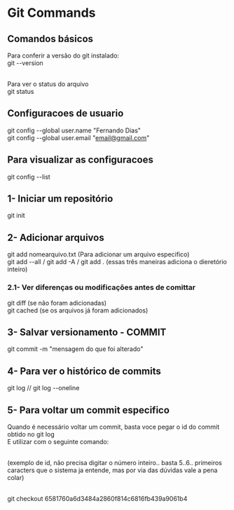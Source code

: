 # Git Commands

## Comandos básicos
Para conferir a versão do git instalado:<br>
git --version<br><br>

Para ver o status do arquivo<br>
git status


## Configuracoes de usuario
git config --global user.name "Fernando Dias" <br>
git config --global user.email "email@gmail.com" <br>

## Para visualizar as configuracoes 
git config --list

## 1- Iniciar um repositório
git init

## 2- Adicionar arquivos
git add nomearquivo.txt (Para adicionar um arquivo especifico) <br>
git add --all / git add -A / git add . (essas três maneiras adiciona o dieretório inteiro)<br>

### 2.1- Ver diferenças ou modificações antes de comittar
git diff (se não foram adicionadas) <br>
git cached (se os arquivos já foram adicionados)

## 3- Salvar versionamento - COMMIT
git commit -m "mensagem do que foi alterado"

## 4- Para ver o histórico de commits
git log // git log --oneline

## 5- Para voltar um commit especifico
Quando é necessário voltar um commit, basta voce pegar o id do commit obtido no git log<br>
E utilizar com o seguinte comando:<br><br>

(exemplo de id, não precisa digitar o número inteiro.. basta 5..6.. primeiros caracters que o sistema ja entende, mas por via das dúvidas vale a pena colar)<br><br>

git checkout 6581760a6d3484a2860f814c6816fb439a9061b4 <br> 

